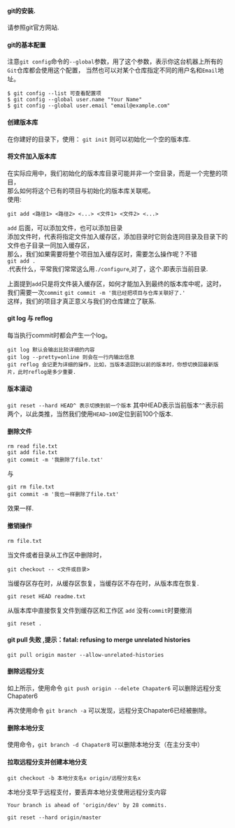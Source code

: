 #### git的安装.
请参照git官方网站.

#### git的基本配置
注意`git config`命令的`--global`参数，用了这个参数，表示你这台机器上所有的`Git`仓库都会使用这个配置，
当然也可以对某个仓库指定不同的用户名和`Email`地址。
```
$ git config --list 可查看配置项
$ git config --global user.name "Your Name"
$ git config --global user.email "email@example.com"
```

#### 创建版本库
在你建好的目录下，使用：
`git init` 则可以初始化一个空的版本库.

#### 将文件加入版本库
在实际应用中，我们初始化的版本库目录可能并非一个空目录，而是一个完整的项目，  
那么如何将这个已有的项目与初始化的版本库关联呢。  
使用:  
```
git add <路径1> <路径2> <...> <文件1> <文件2> <...>
```
`add` 后面，可以添加文件，也可以添加目录  
添加文件时，代表将指定文件加入缓存区，添加目录时它则会连同目录及目录下的文件也子目录一同加入缓存区，  
那么，我们如果需要将整个项目加入缓存区时，需要怎么操作呢？不错  
`git add .`  
.代表什么，平常我们常常这么用`./configure`,对了，这个.即表示当前目录.  

上面提到`add`只是将文件装入缓存区，如何才能加入到最终的版本库中呢，这时，我们需要一次`commit`
`git commit -m '我已经把项目与仓库关联好了.'`  
这样，我们的项目才真正意义与我们的仓库建立了联系.  


#### git log 与 reflog
每当执行commit时都会产生一个log。
```
git log 默认会输出比较详细的内容
git log --pretty=online 则会在一行内输出信息
git reflog 会记更为详细的操作，比如，当版本退回到以前的版本时，你想切换回最新版片，此时reflog是多少重要.
```

#### 版本滚动
`git reset --hard HEAD^ 表示切换到前一个版本`
其中HEAD表示当前版本`^^`表示前两个，以此类推，当然我们使用`HEAD~100`定位到前100个版本.

#### 删除文件
```
rm read file.txt
git add file.txt
git commit -m '我删除了file.txt'
```
与
```
git rm file.txt
git commit -m '我也一样删除了file.txt'
```
效果一样.

#### 撤销操作
```
rm file.txt
```
当文件或者目录从工作区中删除时，
```
git checkout -- <文件或目录>
```
当缓存区存在时，从缓存区恢复，当缓存区不存在时，从版本库在恢复.
```
git reset HEAD readme.txt
```
从版本库中直接恢复文件到缓存区和工作区
`add` 没有`commit`时要撤消
```
git reset .
```

#### git pull 失败 ,提示：fatal: refusing to merge unrelated histories
```
git pull origin master --allow-unrelated-histories
```

#### 删除远程分支
如上所示，使用命令 `git push origin --delete Chapater6`   可以删除远程分支Chapater6   

再次使用命令 `git branch -a`   可以发现，远程分支Chapater6已经被删除。

#### 删除本地分支
使用命令，`git branch -d Chapater8` 可以删除本地分支（在主分支中）

#### 拉取远程分支并创建本地分支
```
git checkout -b 本地分支名x origin/远程分支名x
```

本地分支早于远程支付，要丢弃本地分支使用远程分支内容
```
Your branch is ahead of 'origin/dev' by 28 commits.

git reset --hard origin/master
```